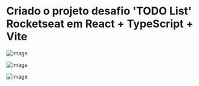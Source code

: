 # Criado o projeto desafio 'TODO List' Rocketseat em React + TypeScript + Vite

![image](https://github.com/user-attachments/assets/9323205e-0231-4da5-a4e9-5b7a2394f691)

![image](https://github.com/user-attachments/assets/3bf0e293-4a45-41d6-9b39-fb66d9a4df73)

![image](https://github.com/user-attachments/assets/c369005b-c36a-4165-8b5c-43765b3e2ea7)


